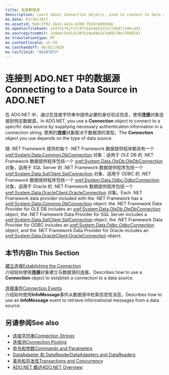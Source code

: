 ```yaml
---
title: 连接数据源
deescription: Learn about Connection objects, used to connect to data sources in ADO.NET. The Connection object you choose depends on the type of data source.
ms.date: 03/30/2017
ms.assetid: 9abc3f92-1be3-4e1a-b360-762dc689650e
ms.openlocfilehash: a14fe179cf2fc8714a54e52252c53bd71346cad3
ms.sourcegitcommit: 33deec3e814238fb18a49b2a7e89278e27888291
ms.translationtype: MT
ms.contentlocale: zh-CN
ms.lasthandoff: 06/02/2020
ms.locfileid: "84287072"
---
```

# <a name="connecting-to-a-data-source-in-adonet"></a><span data-ttu-id="c3aca-102">连接到 ADO.NET 中的数据源</span><span class="sxs-lookup"><span data-stu-id="c3aca-102">Connecting to a Data Source in ADO.NET</span></span>

<span data-ttu-id="c3aca-103">在 ADO.NET 中，通过在连接字符串中提供必要的身份验证信息，使用**连接**对象连接到特定数据源。</span><span class="sxs-lookup"><span data-stu-id="c3aca-103">In ADO.NET, you use a **Connection** object to connect to a specific data source by supplying necessary authentication information in a connection string.</span></span> <span data-ttu-id="c3aca-104">使用的**连接**对象取决于数据源的类型。</span><span class="sxs-lookup"><span data-stu-id="c3aca-104">The **Connection** object you use depends on the type of data source.</span></span>  
  
 <span data-ttu-id="c3aca-105">随 .NET Framework 提供的每个 .NET Framework 数据提供程序都具有一个 <xref:System.Data.Common.DbConnection> 对象：适用于 OLE DB 的 .NET Framework 数据提供程序包括一个 <xref:System.Data.OleDb.OleDbConnection> 对象，适用于 SQL Server 的 .NET Framework 数据提供程序包括一个 <xref:System.Data.SqlClient.SqlConnection> 对象，适用于 ODBC 的 .NET Framework 数据提供程序包括一个 <xref:System.Data.Odbc.OdbcConnection> 对象，适用于 Oracle 的 .NET Framework 数据提供程序包括一个 <xref:System.Data.OracleClient.OracleConnection> 对象。</span><span class="sxs-lookup"><span data-stu-id="c3aca-105">Each .NET Framework data provider included with the .NET Framework has a <xref:System.Data.Common.DbConnection> object: the .NET Framework Data Provider for OLE DB includes an <xref:System.Data.OleDb.OleDbConnection> object, the .NET Framework Data Provider for SQL Server includes a <xref:System.Data.SqlClient.SqlConnection> object, the .NET Framework Data Provider for ODBC includes an <xref:System.Data.Odbc.OdbcConnection> object, and the .NET Framework Data Provider for Oracle includes an <xref:System.Data.OracleClient.OracleConnection> object.</span></span>  
  
## <a name="in-this-section"></a><span data-ttu-id="c3aca-106">本节内容</span><span class="sxs-lookup"><span data-stu-id="c3aca-106">In This Section</span></span>  
 <span data-ttu-id="c3aca-107">[建立连接](establishing-the-connection.md)</span><span class="sxs-lookup"><span data-stu-id="c3aca-107">[Establishing the Connection](establishing-the-connection.md)</span></span>\
 <span data-ttu-id="c3aca-108">介绍如何使用**连接**对象建立与数据源的连接。</span><span class="sxs-lookup"><span data-stu-id="c3aca-108">Describes how to use a **Connection** object to establish a connection to a data source.</span></span>  
  
 <span data-ttu-id="c3aca-109">[连接事件](connection-events.md)</span><span class="sxs-lookup"><span data-stu-id="c3aca-109">[Connection Events](connection-events.md)</span></span>\
 <span data-ttu-id="c3aca-110">介绍如何使用**InfoMessage**事件从数据源中检索信息性消息。</span><span class="sxs-lookup"><span data-stu-id="c3aca-110">Describes how to use an **InfoMessage** event to retrieve informational messages from a data source.</span></span>  
  
## <a name="see-also"></a><span data-ttu-id="c3aca-111">另请参阅</span><span class="sxs-lookup"><span data-stu-id="c3aca-111">See also</span></span>

- [<span data-ttu-id="c3aca-112">连接字符串</span><span class="sxs-lookup"><span data-stu-id="c3aca-112">Connection Strings</span></span>](connection-strings.md)
- [<span data-ttu-id="c3aca-113">连接池</span><span class="sxs-lookup"><span data-stu-id="c3aca-113">Connection Pooling</span></span>](connection-pooling.md)
- [<span data-ttu-id="c3aca-114">命令和参数</span><span class="sxs-lookup"><span data-stu-id="c3aca-114">Commands and Parameters</span></span>](commands-and-parameters.md)
- [<span data-ttu-id="c3aca-115">DataAdapter 和 DataReader</span><span class="sxs-lookup"><span data-stu-id="c3aca-115">DataAdapters and DataReaders</span></span>](dataadapters-and-datareaders.md)
- [<span data-ttu-id="c3aca-116">事务和并发性</span><span class="sxs-lookup"><span data-stu-id="c3aca-116">Transactions and Concurrency</span></span>](transactions-and-concurrency.md)
- [<span data-ttu-id="c3aca-117">ADO.NET 概述</span><span class="sxs-lookup"><span data-stu-id="c3aca-117">ADO.NET Overview</span></span>](ado-net-overview.md)
